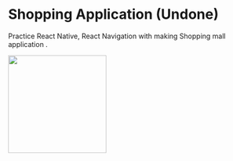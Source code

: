 # Shopping Application (Undone)
Practice React Native, React Navigation with making Shopping mall application .

<image src="https://user-images.githubusercontent.com/72160826/131164290-7468a06d-c70a-4b43-8448-253347817108.gif" style="width: 200px; "/>
